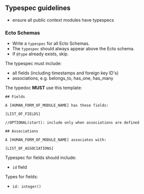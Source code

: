 ## Typespec guidelines

- ensure all public context modules have typespecs

### Ecto Schemas

- Write a `typespec` for all Ecto Schemas.
- The `typespec` should always appear above the Ecto schema.
- If `@type` already exists, skip.

The typespec must include:

- all fields (including timestamps and foreign key ID's)
- associations, e.g. belongs_to, has_one, has_many

The typedoc **MUST** use this template:

```TEMPLATE
## Fields

A [HUMAN_FORM_OF_MODULE_NAME] has these fields:

[LIST_OF_FIELDS]

//OPTIONAL(start): include only when associations are defined

## Associations

A [HUMAN_FORM_OF_MODULE_NAME] associates with:

[LIST_OF_ASSOCIATIONS]
```

Typespec for fields should include:

- `id` field

Types for fields:

- `id: integer()`
